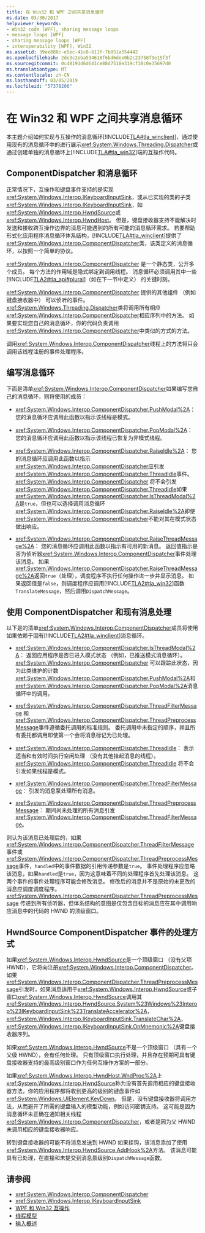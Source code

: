 ```yaml
---
title: 在 Win32 和 WPF 之间共享消息循环
ms.date: 03/30/2017
helpviewer_keywords:
- Win32 code [WPF], sharing message loops
- message loops [WPF]
- sharing message loops [WPF]
- interoperability [WPF], Win32
ms.assetid: 39ee888c-e5ec-41c8-b11f-7b851a554442
ms.openlocfilehash: 2de3c2eba534618f6bd6dee0b2c23758f9e15f3f
ms.sourcegitcommit: 0c48191d6d641ce88d7510e319cf38c0e35697d0
ms.translationtype: MT
ms.contentlocale: zh-CN
ms.lasthandoff: 03/05/2019
ms.locfileid: "57378206"
---
```

# <a name="sharing-message-loops-between-win32-and-wpf"></a>在 Win32 和 WPF 之间共享消息循环
本主题介绍如何实现与互操作的消息循环[!INCLUDE[TLA#tla_winclient](../../../../includes/tlasharptla-winclient-md.md)]，通过使用现有的消息循环中的进行展示<xref:System.Windows.Threading.Dispatcher>或通过创建单独的消息循环上[!INCLUDE[TLA#tla_win32](../../../../includes/tlasharptla-win32-md.md)]端的互操作代码。  
  
## <a name="componentdispatcher-and-the-message-loop"></a>ComponentDispatcher 和消息循环  
 正常情况下，互操作和键盘事件支持的是实现<xref:System.Windows.Interop.IKeyboardInputSink>，或从已实现的类的子类<xref:System.Windows.Interop.IKeyboardInputSink>，如<xref:System.Windows.Interop.HwndSource>或<xref:System.Windows.Interop.HwndHost>。 但是，键盘接收器支持不能解决时发送和接收跨互操作边界的消息可能遇到的所有可能的消息循环需求。 若要帮助形式化应用程序消息循环体系结构，[!INCLUDE[TLA#tla_winclient](../../../../includes/tlasharptla-winclient-md.md)]提供了<xref:System.Windows.Interop.ComponentDispatcher>类，该类定义的消息循环，以按照一个简单的协议。  
  
 <xref:System.Windows.Interop.ComponentDispatcher> 是一个静态类，公开多个成员。 每个方法的作用域是隐式绑定到调用线程。 消息循环必须调用其中一些[!INCLUDE[TLA2#tla_api#plural](../../../../includes/tla2sharptla-apisharpplural-md.md)]（如在下一节中定义） 的关键时刻。  
  
 <xref:System.Windows.Interop.ComponentDispatcher> 提供的其他组件 （例如键盘接收器中） 可以侦听的事件。 <xref:System.Windows.Threading.Dispatcher>类将调用所有相应<xref:System.Windows.Interop.ComponentDispatcher>相应序列中的方法。 如果要实现您自己的消息循环，你的代码负责调用<xref:System.Windows.Interop.ComponentDispatcher>中类似的方式的方法。  
  
 调用<xref:System.Windows.Interop.ComponentDispatcher>线程上的方法将只会调用该线程注册的事件处理程序。  
  
## <a name="writing-message-loops"></a>编写消息循环  
 下面是清单<xref:System.Windows.Interop.ComponentDispatcher>如果编写您自己的消息循环，则将使用的成员：  
  
-   <xref:System.Windows.Interop.ComponentDispatcher.PushModal%2A>： 您的消息循环应调用此函数以指示该线程是模式。  
  
-   <xref:System.Windows.Interop.ComponentDispatcher.PopModal%2A>： 您的消息循环应调用此函数以指示该线程已恢复为非模式线程。  
  
-   <xref:System.Windows.Interop.ComponentDispatcher.RaiseIdle%2A>： 您的消息循环应调用此函数以指示<xref:System.Windows.Interop.ComponentDispatcher>应引发<xref:System.Windows.Interop.ComponentDispatcher.ThreadIdle>事件。 <xref:System.Windows.Interop.ComponentDispatcher> 将不会引发<xref:System.Windows.Interop.ComponentDispatcher.ThreadIdle>如果<xref:System.Windows.Interop.ComponentDispatcher.IsThreadModal%2A>是`true`，但也可以选择调用消息循环<xref:System.Windows.Interop.ComponentDispatcher.RaiseIdle%2A>即使<xref:System.Windows.Interop.ComponentDispatcher>不能对其在模式状态做出响应。  
  
-   <xref:System.Windows.Interop.ComponentDispatcher.RaiseThreadMessage%2A>： 您的消息循环应调用此函数以指示有可用的新消息。 返回值指示是否为侦听器<xref:System.Windows.Interop.ComponentDispatcher>事件处理该消息。 如果<xref:System.Windows.Interop.ComponentDispatcher.RaiseThreadMessage%2A>返回`true`（处理），调度程序不执行任何操作进一步并显示消息。 如果返回值是`false`，则调度程序应调用[!INCLUDE[TLA2#tla_win32](../../../../includes/tla2sharptla-win32-md.md)]函数`TranslateMessage`，然后调用`DispatchMessage`。  
  
## <a name="using-componentdispatcher-and-existing-message-handling"></a>使用 ComponentDispatcher 和现有消息处理  
 以下是的清单<xref:System.Windows.Interop.ComponentDispatcher>成员将使用如果依赖于固有[!INCLUDE[TLA2#tla_winclient](../../../../includes/tla2sharptla-winclient-md.md)]消息循环。  
  
-   <xref:System.Windows.Interop.ComponentDispatcher.IsThreadModal%2A>： 返回应用程序是否已进入模式状态 （例如，已推送模式消息循环）。 <xref:System.Windows.Interop.ComponentDispatcher> 可以跟踪此状态，因为此类维护的计数<xref:System.Windows.Interop.ComponentDispatcher.PushModal%2A>和<xref:System.Windows.Interop.ComponentDispatcher.PopModal%2A>消息循环中的调用。  
  
-   <xref:System.Windows.Interop.ComponentDispatcher.ThreadFilterMessage> 和<xref:System.Windows.Interop.ComponentDispatcher.ThreadPreprocessMessage>事件遵循委托调用的标准规则。 委托调用中未指定的顺序，并且所有委托都调用即使第一个会将消息标记为已处理。  
  
-   <xref:System.Windows.Interop.ComponentDispatcher.ThreadIdle>： 表示适当和有效时间执行空闲处理 （没有其他挂起消息的线程）。 <xref:System.Windows.Interop.ComponentDispatcher.ThreadIdle> 将不会引发如果线程是模式。  
  
-   <xref:System.Windows.Interop.ComponentDispatcher.ThreadFilterMessage>： 引发的消息泵处理所有消息。  
  
-   <xref:System.Windows.Interop.ComponentDispatcher.ThreadPreprocessMessage>： 期间尚未处理的所有消息引发<xref:System.Windows.Interop.ComponentDispatcher.ThreadFilterMessage>。  
  
 则认为该消息已处理后的，如果<xref:System.Windows.Interop.ComponentDispatcher.ThreadFilterMessage>事件或<xref:System.Windows.Interop.ComponentDispatcher.ThreadPreprocessMessage>事件，`handled`中的事件数据的引用传递参数是`true`。 事件处理程序应忽略该消息，如果`handled`是`true`，因为这意味着不同的处理程序首先处理该消息。 这两个事件的事件处理程序可能会修改消息。 修改后的消息并不是原始的未更改的消息应调度调度程序。 <xref:System.Windows.Interop.ComponentDispatcher.ThreadPreprocessMessage> 传递到所有侦听器，但体系结构的意图是仅包含目标的消息应在其中调用响应消息中的代码的 HWND 的顶级窗口。  
  
## <a name="how-hwndsource-treats-componentdispatcher-events"></a>HwndSource ComponentDispatcher 事件的处理方式  
 如果<xref:System.Windows.Interop.HwndSource>是一个顶级窗口 （没有父项 HWND），它将向注册<xref:System.Windows.Interop.ComponentDispatcher>。 如果<xref:System.Windows.Interop.ComponentDispatcher.ThreadPreprocessMessage>引发时，如果消息适用于<xref:System.Windows.Interop.HwndSource>或子窗口<xref:System.Windows.Interop.HwndSource>调用其<xref:System.Windows.Interop.HwndSource.System%23Windows%23Interop%23IKeyboardInputSink%23TranslateAccelerator%2A>， <xref:System.Windows.Interop.IKeyboardInputSink.TranslateChar%2A>，<xref:System.Windows.Interop.IKeyboardInputSink.OnMnemonic%2A>键盘接收器序列。  
  
 如果<xref:System.Windows.Interop.HwndSource>不是一个顶级窗口 （具有一个父级 HWND），会有任何处理。 只有顶级窗口执行处理，并且存在预期可具有键盘接收器支持的最高级别窗口作为任何互操作方案的一部分。  
  
 如果<xref:System.Windows.Interop.HwndHost.WndProc%2A>上<xref:System.Windows.Interop.HwndSource>称为没有首先调用相应的键盘接收器方法，你的应用程序都将收到更高的级别的键盘事件如<xref:System.Windows.UIElement.KeyDown>。 但是，没有键盘接收器将调用方法，从而避开了所需的键盘输入的模型功能，例如访问密钥支持。 这可能是因为消息循环未正确在通知相关线程<xref:System.Windows.Interop.ComponentDispatcher>，或者是因为父 HWND 未调用相应的键盘接收器响应。  
  
 转到键盘接收器的可能不将消息发送到 HWND 如果挂钩，该消息添加了使用<xref:System.Windows.Interop.HwndSource.AddHook%2A>方法。 该消息可能具有已处理，在直接和未提交到消息泵级别`DispatchMessage`函数。  
  
## <a name="see-also"></a>请参阅
- <xref:System.Windows.Interop.ComponentDispatcher>
- <xref:System.Windows.Interop.IKeyboardInputSink>
- [WPF 和 Win32 互操作](wpf-and-win32-interoperation.md)
- [线程模型](threading-model.md)
- [输入概述](input-overview.md)
